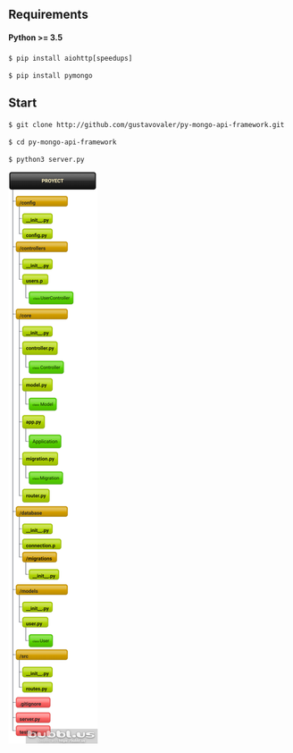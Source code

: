 ## Requirements
#### Python >= 3.5

`$ pip install aiohttp[speedups]`

`$ pip install pymongo`

## Start

`$ git clone http://github.com/gustavovaler/py-mongo-api-framework.git`

`$ cd py-mongo-api-framework`

`$ python3 server.py`




![Alt text](doc-webstyle/images/inicio.png?raw=true "Estructura de directorios")
